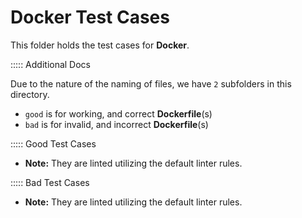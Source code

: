 # Docker Test Cases

This folder holds the test cases for **Docker**.

::::: Additional Docs

Due to the nature of the naming of files, we have `2` subfolders in this directory.

- `good` is for working, and correct **Dockerfile**(s)
- `bad` is for invalid, and incorrect **Dockerfile**(s)

::::: Good Test Cases

- **Note:** They are linted utilizing the default linter rules.

::::: Bad Test Cases

- **Note:** They are linted utilizing the default linter rules.
